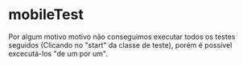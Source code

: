 # mobileTest

Por algum motivo motivo não conseguimos executar todos os testes seguidos (Clicando no "start" da classe de teste), porém é possível excecutá-los "de um por um".

